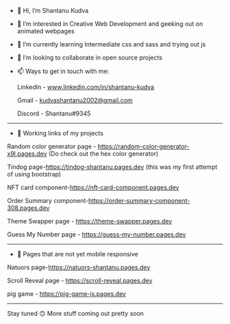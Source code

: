 - 👋 Hi, I’m Shantanu Kudva

- 👀 I’m interested in Creative Web Development and geeking out on animated webpages 

- 🌱 I’m currently learning Intermediate css and sass and trying out js 

- 💞️ I’m looking to collaborate in open source projects 

- 📫 Ways to get in touch with me:

   LinkedIn - www.linkedin.com/in/shantanu-kudva

   Gmail - kudvashantanu2002@gmail.com

   Discord - Shantanu#9345

-------------------------------------------------------------------------------------------------------

-  🔗 Working links of my projects


Random color generator page - https://random-color-generator-x9l.pages.dev (Do check out the hex color generator)

Tindog page-https://tindog-shantanu.pages.dev (this  was my first attempt of using bootstrap)
 
NFT card component-https://nft-card-component.pages.dev

Order Summary component-https://order-summary-component-308.pages.dev 

Theme Swapper page - https://theme-swapper.pages.dev 

Guess My Number page - https://guess-my-number.pages.dev

--------------------------------------------------------------------------------------------------------
- 🔗 Pages that are not yet mobile responsive


Natuors page-https://natuors-shantanu.pages.dev

Scroll Reveal page - https://scroll-reveal.pages.dev

pig game - https://pig-game-js.pages.dev

----------------------------------------------------------------------------------------------------------

Stay tuned 🙃
More stuff coming out pretty soon

<!---
ShantanuKudva/ShantanuKudva is a ✨ special ✨ repository because its `README.md` (this file) appears on your GitHub profile.
You can click the Preview link to take a look at your changes.
--->

